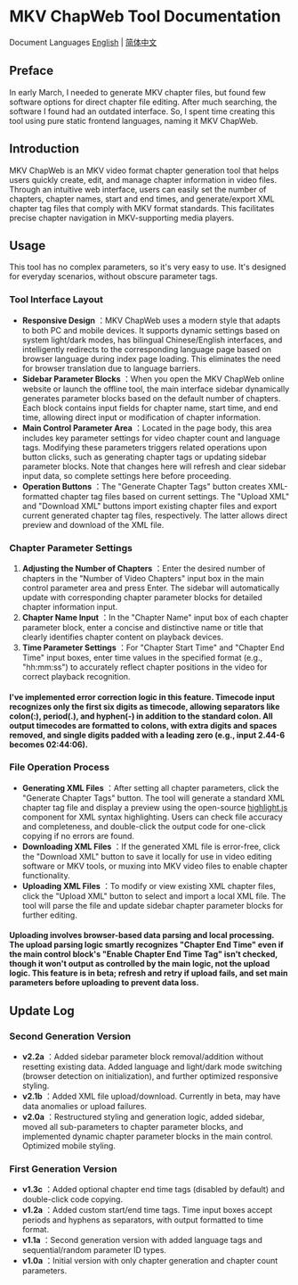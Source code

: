# MKV ChapWeb Tool Documentation
Document Languages [English](readme.md) | [简体中文](readme-CN.md)
## Preface

In early March, I needed to generate MKV chapter files, but found few software options for direct chapter file editing. After much searching, the software I found had an outdated interface. So, I spent time creating this tool using pure static frontend languages, naming it MKV ChapWeb.

## Introduction

MKV ChapWeb is an MKV video format chapter generation tool that helps users quickly create, edit, and manage chapter information in video files. Through an intuitive web interface, users can easily set the number of chapters, chapter names, start and end times, and generate/export XML chapter tag files that comply with MKV format standards. This facilitates precise chapter navigation in MKV-supporting media players.

## Usage
This tool has no complex parameters, so it's very easy to use. It's designed for everyday scenarios, without obscure parameter tags.

### Tool Interface Layout
  * **Responsive Design** ：MKV ChapWeb uses a modern style that adapts to both PC and mobile devices. It supports dynamic settings based on system light/dark modes, has bilingual Chinese/English interfaces, and intelligently redirects to the corresponding language page based on browser language during index page loading. This eliminates the need for browser translation due to language barriers.
  * **Sidebar Parameter Blocks** ：When you open the MKV ChapWeb online website or launch the offline tool, the main interface sidebar dynamically generates parameter blocks based on the default number of chapters. Each block contains input fields for chapter name, start time, and end time, allowing direct input or modification of chapter information.
  * **Main Control Parameter Area** ：Located in the page body, this area includes key parameter settings for video chapter count and language tags. Modifying these parameters triggers related operations upon button clicks, such as generating chapter tags or updating sidebar parameter blocks. Note that changes here will refresh and clear sidebar input data, so complete settings here before proceeding.
  * **Operation Buttons** ：The "Generate Chapter Tags" button creates XML-formatted chapter tag files based on current settings. The "Upload XML" and "Download XML" buttons import existing chapter files and export current generated chapter tag files, respectively. The latter allows direct preview and download of the XML file.

### Chapter Parameter Settings

  1. **Adjusting the Number of Chapters** ：Enter the desired number of chapters in the "Number of Video Chapters" input box in the main control parameter area and press Enter. The sidebar will automatically update with corresponding chapter parameter blocks for detailed chapter information input.
  2. **Chapter Name Input** ：In the "Chapter Name" input box of each chapter parameter block, enter a concise and distinctive name or title that clearly identifies chapter content on playback devices.
  3. **Time Parameter Settings** ：For "Chapter Start Time" and "Chapter End Time" input boxes, enter time values in the specified format (e.g., "hh:mm:ss") to accurately reflect chapter positions in the video for correct playback recognition.
#### I've implemented error correction logic in this feature. Timecode input recognizes only the first six digits as timecode, allowing separators like colon(:), period(.), and hyphen(-) in addition to the standard colon. All output timecodes are formatted to colons, with extra digits and spaces removed, and single digits padded with a leading zero (e.g., input 2.44-6 becomes 02:44:06).

### File Operation Process

  * **Generating XML Files** ：After setting all chapter parameters, click the "Generate Chapter Tags" button. The tool will generate a standard XML chapter tag file and display a preview using the open-source [highlight.js](https://highlightjs.org/) component for XML syntax highlighting. Users can check file accuracy and completeness, and double-click the output code for one-click copying if no errors are found.
  * **Downloading XML Files** ：If the generated XML file is error-free, click the "Download XML" button to save it locally for use in video editing software or MKV tools, or muxing into MKV video files to enable chapter functionality.
  * **Uploading XML Files** ：To modify or view existing XML chapter files, click the "Upload XML" button to select and import a local XML file. The tool will parse the file and update sidebar chapter parameter blocks for further editing.
#### Uploading involves browser-based data parsing and local processing. The upload parsing logic smartly recognizes "Chapter End Time" even if the main control block's "Enable Chapter End Time Tag" isn't checked, though it won't output as controlled by the main logic, not the upload logic. This feature is in beta; refresh and retry if upload fails, and set main parameters before uploading to prevent data loss.

## Update Log
### Second Generation Version
  * **v2.2a** ：Added sidebar parameter block removal/addition without resetting existing data. Added language and light/dark mode switching (browser detection on initialization), and further optimized responsive styling.
  * **v2.1b** ：Added XML file upload/download. Currently in beta, may have data anomalies or upload failures.
  * **v2.0a** ：Restructured styling and generation logic, added sidebar, moved all sub-parameters to chapter parameter blocks, and implemented dynamic chapter parameter blocks in the main control. Optimized mobile styling.
### First Generation Version
  * **v1.3c** ：Added optional chapter end time tags (disabled by default) and double-click code copying.
  * **v1.2a** ：Added custom start/end time tags. Time input boxes accept periods and hyphens as separators, with output formatted to time format.
  * **v1.1a** ：Second generation version with added language tags and sequential/random parameter ID types.
  * **v1.0a** ：Initial version with only chapter generation and chapter count parameters.